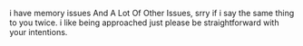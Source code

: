 
i have memory issues And A Lot Of Other Issues, srry if i say the same thing to you twice. i like being approached just please be straightforward with your intentions. 
